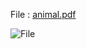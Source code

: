 File : [animal.pdf](https://github.com/clarentcelsia/GoFile/files/9251802/animal.pdf)

![File](https://user-images.githubusercontent.com/66846357/182875313-dfc490f5-aa4d-4317-b87b-141758c82e3c.PNG)

